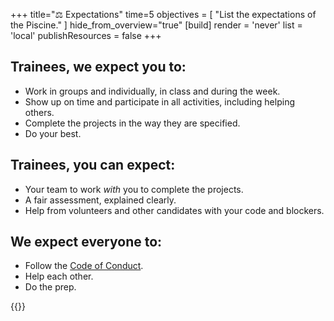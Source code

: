 +++
title="⚖️ Expectations"
time=5
objectives = [
  "List the expectations of the Piscine."
]
hide_from_overview="true"
[build]
  render = 'never'
  list = 'local'
  publishResources = false
+++

## Trainees, we expect you to:

- Work in groups and individually, in class and during the week.
- Show up on time and participate in all activities, including helping others.
- Complete the projects in the way they are specified.
- Do your best.

## Trainees, you can expect:

- Your team to work _with_ you to complete the projects.
- A fair assessment, explained clearly.
- Help from volunteers and other candidates with your code and blockers.

## We expect everyone to:

- Follow the [Code of Conduct](https://codeyourfuture.io/about/code-of-conduct/).
- Help each other.
- Do the prep.

{{<multiple-choice
  question="How long is the Piscine?"
  answers="22 days | 12 weeks | 3 weeks "
  feedback="Right! The Piscine has 3 working weeks and one assessment day, making 22 days in total. | The SDC is 12 weeks, but the Piscine is shorter | The Piscine is 3 weeks long, but there are 22 days in total including the assessment day."
  correct="0" >}}

